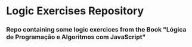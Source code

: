 # Logic Exercises Repository

### Repo containing some logic exercices from the Book "Lógica de Programação e Algoritmos com JavaScript"
